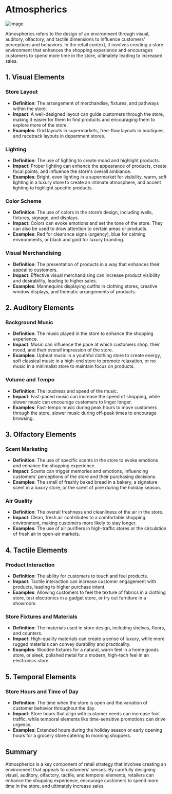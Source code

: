 # Atmospherics
![image](https://github.com/user-attachments/assets/dbd8714e-2071-4841-b51e-c0561174ee9a)

Atmospherics refers to the design of an environment through visual, auditory, olfactory, and tactile dimensions to influence customers' perceptions and behaviors. In the retail context, it involves creating a store environment that enhances the shopping experience and encourages customers to spend more time in the store, ultimately leading to increased sales.

## 1. Visual Elements

### Store Layout
- **Definition**: The arrangement of merchandise, fixtures, and pathways within the store.
- **Impact**: A well-designed layout can guide customers through the store, making it easier for them to find products and encouraging them to explore more of the store.
- **Examples**: Grid layouts in supermarkets, free-flow layouts in boutiques, and racetrack layouts in department stores.

### Lighting
- **Definition**: The use of lighting to create mood and highlight products.
- **Impact**: Proper lighting can enhance the appearance of products, create focal points, and influence the store's overall ambiance.
- **Examples**: Bright, even lighting in a supermarket for visibility, warm, soft lighting in a luxury store to create an intimate atmosphere, and accent lighting to highlight specific products.

### Color Scheme
- **Definition**: The use of colors in the store’s design, including walls, fixtures, signage, and displays.
- **Impact**: Colors can evoke emotions and set the tone of the store. They can also be used to draw attention to certain areas or products.
- **Examples**: Red for clearance signs (urgency), blue for calming environments, or black and gold for luxury branding.

### Visual Merchandising
- **Definition**: The presentation of products in a way that enhances their appeal to customers.
- **Impact**: Effective visual merchandising can increase product visibility and desirability, leading to higher sales.
- **Examples**: Mannequins displaying outfits in clothing stores, creative window displays, and thematic arrangements of products.

## 2. Auditory Elements

### Background Music
- **Definition**: The music played in the store to enhance the shopping experience.
- **Impact**: Music can influence the pace at which customers shop, their mood, and their overall impression of the store.
- **Examples**: Upbeat music in a youthful clothing store to create energy, soft classical music in a high-end store to promote relaxation, or no music in a minimalist store to maintain focus on products.

### Volume and Tempo
- **Definition**: The loudness and speed of the music.
- **Impact**: Fast-paced music can increase the speed of shopping, while slower music can encourage customers to linger longer.
- **Examples**: Fast-tempo music during peak hours to move customers through the store, slower music during off-peak times to encourage browsing.

## 3. Olfactory Elements

### Scent Marketing
- **Definition**: The use of specific scents in the store to evoke emotions and enhance the shopping experience.
- **Impact**: Scents can trigger memories and emotions, influencing customers' perceptions of the store and their purchasing decisions.
- **Examples**: The smell of freshly baked bread in a bakery, a signature scent in a luxury store, or the scent of pine during the holiday season.

### Air Quality
- **Definition**: The overall freshness and cleanliness of the air in the store.
- **Impact**: Clean, fresh air contributes to a comfortable shopping environment, making customers more likely to stay longer.
- **Examples**: The use of air purifiers in high-traffic stores or the circulation of fresh air in open-air markets.

## 4. Tactile Elements

### Product Interaction
- **Definition**: The ability for customers to touch and feel products.
- **Impact**: Tactile interaction can increase customer engagement with products, leading to higher purchase intent.
- **Examples**: Allowing customers to feel the texture of fabrics in a clothing store, test electronics in a gadget store, or try out furniture in a showroom.

### Store Fixtures and Materials
- **Definition**: The materials used in store design, including shelves, floors, and counters.
- **Impact**: High-quality materials can create a sense of luxury, while more rugged materials can convey durability and practicality.
- **Examples**: Wooden fixtures for a natural, warm feel in a home goods store, or sleek, polished metal for a modern, high-tech feel in an electronics store.

## 5. Temporal Elements

### Store Hours and Time of Day
- **Definition**: The time when the store is open and the variation of customer behavior throughout the day.
- **Impact**: Store hours that align with customer needs can increase foot traffic, while temporal elements like time-sensitive promotions can drive urgency.
- **Examples**: Extended hours during the holiday season or early opening hours for a grocery store catering to morning shoppers.

## Summary
Atmospherics is a key component of retail strategy that involves creating an environment that appeals to customers' senses. By carefully designing visual, auditory, olfactory, tactile, and temporal elements, retailers can enhance the shopping experience, encourage customers to spend more time in the store, and ultimately increase sales.
